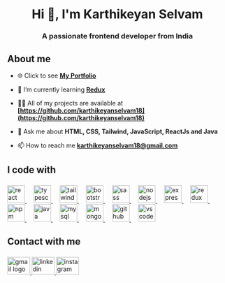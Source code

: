 <h1 align="center">Hi 👋, I'm Karthikeyan Selvam</h1>
<h3 align="center">A passionate frontend developer from India</h3>

<h2 align="left">About me</h2>

- 🌐 Click to see **[My Portfolio](https://ks18-portfolio.netlify.app/)**

- 🌱 I’m currently learning **[Redux](https://redux.js.org/)**

- 👨‍💻 All of my projects are available at **[https://github.com/karthikeyanselvam18](https://github.com/karthikeyanselvam18)**

- 💬 Ask me about **HTML, CSS, Tailwind, JavaScript, ReactJs and Java**

- 📫 How to reach me **karthikeyanselvam18@gmail.com**

<h2 align="left">I code with</h2>

###

<div align="left">
  <a href="https://reactjs.org" target="_blank">
  <img src="https://cdn.jsdelivr.net/gh/devicons/devicon/icons/react/react-original.svg" height="40" alt="react logo" />
</a>
<img width="12" />
<a href="https://www.typescriptlang.org/" target="_blank">
  <img src="https://cdn.jsdelivr.net/gh/devicons/devicon/icons/typescript/typescript-original.svg" height="40" alt="typescript logo" />
</a>
<img width="12" />
<a href="https://tailwindcss.com/" target="_blank">
  <img src="https://cdn.jsdelivr.net/gh/devicons/devicon/icons/tailwindcss/tailwindcss-original-wordmark.svg" height="40" alt="tailwindcss logo" />
</a>
<img width="12" />
<a href="https://getbootstrap.com/" target="_blank">
  <img src="https://cdn.jsdelivr.net/gh/devicons/devicon/icons/bootstrap/bootstrap-original.svg" height="40" alt="bootstrap logo" />
</a>
<img width="12" />
<a href="https://sass-lang.com/" target="_blank">
  <img src="https://cdn.jsdelivr.net/gh/devicons/devicon/icons/sass/sass-original.svg" height="40" alt="sass logo" />
</a>
<img width="12" />
<a href="https://nodejs.org/" target="_blank">
  <img src="https://cdn.jsdelivr.net/gh/devicons/devicon/icons/nodejs/nodejs-original.svg" height="40" alt="nodejs logo" />
</a>
<img width="12" />
<a href="https://expressjs.com/" target="_blank">
  <img src="https://skillicons.dev/icons?i=express" height="40" alt="express logo" />
</a>
<img width="12" />
<a href="https://redux.js.org/" target="_blank">
  <img src="https://cdn.jsdelivr.net/gh/devicons/devicon/icons/redux/redux-original.svg" height="40" alt="redux logo" />
</a>
<img width="12" />
<a href="https://www.npmjs.com/" target="_blank">
  <img src="https://cdn.jsdelivr.net/gh/devicons/devicon/icons/npm/npm-original-wordmark.svg" height="40" alt="npm logo" />
</a>
<img width="12" />
<a href="https://www.java.com/" target="_blank">
  <img src="https://cdn.jsdelivr.net/gh/devicons/devicon/icons/java/java-original.svg" height="40" alt="java logo" />
</a>
<img width="12" />
<a href="https://www.mysql.com/" target="_blank">
  <img src="https://cdn.jsdelivr.net/gh/devicons/devicon/icons/mysql/mysql-original.svg" height="40" alt="mysql logo" />
</a>
<img width="12" />
<a href="https://www.mongodb.com/" target="_blank">
  <img src="https://cdn.jsdelivr.net/gh/devicons/devicon/icons/mongodb/mongodb-original.svg" height="40" alt="mongodb logo" />
</a>
<img width="12" />
<a href="https://github.com/" target="_blank">
  <img src="https://skillicons.dev/icons?i=github" height="40" alt="github logo" />
</a>
<img width="12" />
<a href="https://code.visualstudio.com/" target="_blank">
  <img src="https://cdn.jsdelivr.net/gh/devicons/devicon/icons/vscode/vscode-original.svg" height="40" alt="vscode logo" />
</a>

</div>

###

<h2 align="left">Contact with me</h2>

###

<div align="left">
  <a href="karthikeyanselvam18@gmail.com" target="_blank">
    <img src="https://raw.githubusercontent.com/maurodesouza/profile-readme-generator/master/src/assets/icons/social/gmail/default.svg" width="52" height="40" alt="gmail logo"  />
  </a>
  <a href="https://www.linkedin.com/in/karthikeyan18/" target="_blank">
    <img src="https://raw.githubusercontent.com/maurodesouza/profile-readme-generator/master/src/assets/icons/social/linkedin/default.svg" width="52" height="40" alt="linkedin logo"  />
  </a>
  <a href="https://www.instagram.com/pskarthi18/" target="_blank">
    <img src="https://raw.githubusercontent.com/maurodesouza/profile-readme-generator/master/src/assets/icons/social/instagram/default.svg" width="52" height="40" alt="instagram logo"  />
  </a>
</div>

###
